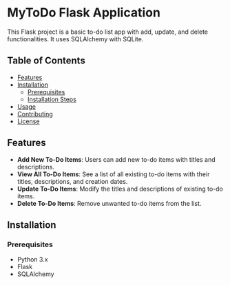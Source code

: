 # MyToDo Flask Application

This Flask project is a basic to-do list app with add, update, and delete functionalities. It uses SQLAlchemy with SQLite.

## Table of Contents

- [Features](#features)
- [Installation](#installation)
  - [Prerequisites](#prerequisites)
  - [Installation Steps](#installation-steps)
- [Usage](#usage)
- [Contributing](#contributing)
- [License](#license)

## Features

- **Add New To-Do Items**: Users can add new to-do items with titles and descriptions.
- **View All To-Do Items**: See a list of all existing to-do items with their titles, descriptions, and creation dates.
- **Update To-Do Items**: Modify the titles and descriptions of existing to-do items.
- **Delete To-Do Items**: Remove unwanted to-do items from the list.

## Installation

### Prerequisites

- Python 3.x
- Flask
- SQLAlchemy
